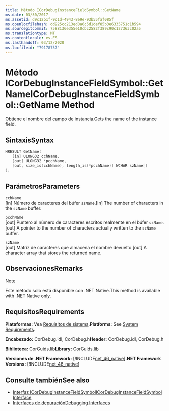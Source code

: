 ```yaml
---
title: Método ICorDebugInstanceFieldSymbol::GetName
ms.date: 03/30/2017
ms.assetid: d9c12b1f-9c1d-4943-8e9e-93b55faf085f
ms.openlocfilehash: dd925cc213ed8a6c5d1def85b3e6335751c1b594
ms.sourcegitcommit: 7588136e355e10cbc2582f389c90c127363c02a5
ms.translationtype: MT
ms.contentlocale: es-ES
ms.lasthandoff: 03/12/2020
ms.locfileid: "79178757"
---
```

# <a name="icordebuginstancefieldsymbolgetname-method"></a><span data-ttu-id="21f9f-102">Método ICorDebugInstanceFieldSymbol::GetName</span><span class="sxs-lookup"><span data-stu-id="21f9f-102">ICorDebugInstanceFieldSymbol::GetName Method</span></span>
<span data-ttu-id="21f9f-103">Obtiene el nombre del campo de instancia.</span><span class="sxs-lookup"><span data-stu-id="21f9f-103">Gets the name of the instance field.</span></span>  
  
## <a name="syntax"></a><span data-ttu-id="21f9f-104">Sintaxis</span><span class="sxs-lookup"><span data-stu-id="21f9f-104">Syntax</span></span>  
  
```cpp  
HRESULT GetName(  
   [in] ULONG32 cchName,
   [out] ULONG32 *pcchName,
   [out, size_is(cchName), length_is(*pcchName)] WCHAR szName[]  
);  
```  
  
## <a name="parameters"></a><span data-ttu-id="21f9f-105">Parámetros</span><span class="sxs-lookup"><span data-stu-id="21f9f-105">Parameters</span></span>  
 `cchName`  
 <span data-ttu-id="21f9f-106">[in] Número de caracteres del búfer `szName`.</span><span class="sxs-lookup"><span data-stu-id="21f9f-106">[in] The number of characters in the `szName` buffer.</span></span>  
  
 `pcchName`  
 <span data-ttu-id="21f9f-107">[out] Puntero al número de caracteres escritos realmente en el búfer `szName`.</span><span class="sxs-lookup"><span data-stu-id="21f9f-107">[out] A pointer to the number of characters actually written to the `szName` buffer.</span></span>  
  
 `szName`  
 <span data-ttu-id="21f9f-108">[out] Matriz de caracteres que almacena el nombre devuelto.</span><span class="sxs-lookup"><span data-stu-id="21f9f-108">[out] A character array that stores the returned name.</span></span>  
  
## <a name="remarks"></a><span data-ttu-id="21f9f-109">Observaciones</span><span class="sxs-lookup"><span data-stu-id="21f9f-109">Remarks</span></span>  
  
> [!NOTE]
> <span data-ttu-id="21f9f-110">Este método solo está disponible con .NET Native.</span><span class="sxs-lookup"><span data-stu-id="21f9f-110">This method is available with .NET Native only.</span></span>  
  
## <a name="requirements"></a><span data-ttu-id="21f9f-111">Requisitos</span><span class="sxs-lookup"><span data-stu-id="21f9f-111">Requirements</span></span>  
 <span data-ttu-id="21f9f-112">**Plataformas:** Vea [Requisitos de sistema](../../../../docs/framework/get-started/system-requirements.md).</span><span class="sxs-lookup"><span data-stu-id="21f9f-112">**Platforms:** See [System Requirements](../../../../docs/framework/get-started/system-requirements.md).</span></span>  
  
 <span data-ttu-id="21f9f-113">**Encabezado:** CorDebug.idl, CorDebug.h</span><span class="sxs-lookup"><span data-stu-id="21f9f-113">**Header:** CorDebug.idl, CorDebug.h</span></span>  
  
 <span data-ttu-id="21f9f-114">**Biblioteca:** CorGuids.lib</span><span class="sxs-lookup"><span data-stu-id="21f9f-114">**Library:** CorGuids.lib</span></span>  
  
 <span data-ttu-id="21f9f-115">**Versiones de .NET Framework:** [!INCLUDE[net_46_native](../../../../includes/net-46-native-md.md)]</span><span class="sxs-lookup"><span data-stu-id="21f9f-115">**.NET Framework Versions:** [!INCLUDE[net_46_native](../../../../includes/net-46-native-md.md)]</span></span>  
  
## <a name="see-also"></a><span data-ttu-id="21f9f-116">Consulte también</span><span class="sxs-lookup"><span data-stu-id="21f9f-116">See also</span></span>

- [<span data-ttu-id="21f9f-117">Interfaz ICorDebugInstanceFieldSymbol</span><span class="sxs-lookup"><span data-stu-id="21f9f-117">ICorDebugInstanceFieldSymbol Interface</span></span>](icordebuginstancefieldsymbol-interface.md)
- [<span data-ttu-id="21f9f-118">Interfaces de depuración</span><span class="sxs-lookup"><span data-stu-id="21f9f-118">Debugging Interfaces</span></span>](debugging-interfaces.md)
